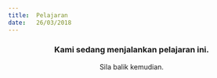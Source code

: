 ```yaml
---
title:  Pelajaran
date:   26/03/2018
---
```


### <center>Kami sedang menjalankan pelajaran ini.</center>
<center>Sila balik kemudian.</center>